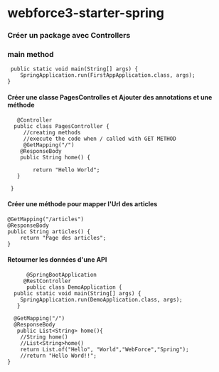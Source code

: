 # webforce3-starter-spring

### Créer un package avec Controllers

### main method


     public static void main(String[] args) {
		SpringApplication.run(FirstAppApplication.class, args);
	}
	
	
	
#### Créer une classe PagesControlles et Ajouter des annotations et une méthode


       @Controller
      public class PagesController {
	     //creating methods
	     //execute the code when / called with GET METHOD
	     @GetMapping("/")
	    @ResponseBody
     	public String home() {
		
	    	return "Hello World";
	   }

     }


#### Créer une méthode pour mapper l'Url des articles


	@GetMapping("/articles")
	@ResponseBody
	public String articles() {
		return "Page des articles";
	}
	
#### Retourner les données d'une API 


          @SpringBootApplication
         @RestController
          public class DemoApplication {
	  public static void main(String[] args) {
		SpringApplication.run(DemoApplication.class, args);
	   }
	
	  @GetMapping("/")
	  @ResponseBody
	   public List<String> home(){
		//String home()
		//List<String>home()
		return List.of("Hello", "World","WebForce","Spring");
		//return "Hello Word!!";
	}
